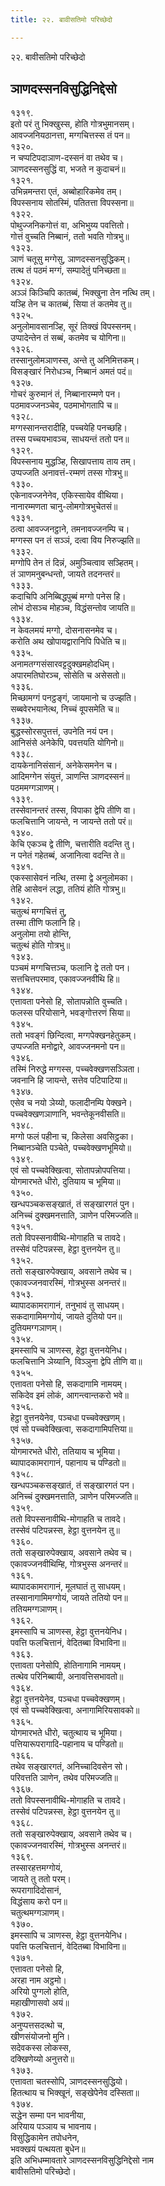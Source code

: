 ```yaml
---
title: २२. बावीसतिमो परिच्छेदो

---
```

२२. बावीसतिमो परिच्छेदो  


## ञाणदस्सनविसुद्धिनिद्देसो

१३१९.  
इतो परं तु भिक्खुस्स, होति गोत्रभुमानसम्।  
आवज्जनियठानत्ता, मग्गचित्तस्स तं पन॥  
१३२०.  
न चप्पटिपदाञाण-दस्सनं वा तथेव च।  
ञाणदस्सनसुद्धिं वा, भजते न कुदाचनं॥  
१३२१.  
उभिन्नमन्तरा एतं, अब्बोहारिकमेव तम्।  
विपस्सनाय सोतस्मिं, पतितत्ता विपस्सना॥  
१३२२.  
पोथुज्जनिकगोत्तं वा, अभिभुय्य पवत्तितो।  
गोत्तं वुच्चति निब्बानं, ततो भवति गोत्रभु॥  
१३२३.  
ञाणं चतूसु मग्गेसु, ञाणदस्सनसुद्धिकम्।  
तत्थ तं पठमं मग्गं, सम्पादेतुं पनिच्छता॥  
१३२४.  
अञ्ञं किञ्चिपि कातब्बं, भिक्खुना तेन नत्थि तम्।  
यञ्हि तेन च कातब्बं, सिया तं कतमेव तु॥  
१३२५.  
अनुलोमावसानञ्हि, सूरं तिक्खं विपस्सनम्।  
उप्पादेन्तेन तं सब्बं, कतमेव च योगिना॥  
१३२६.  
तस्सानुलोमञाणस्स, अन्ते तु अनिमित्तकम्।  
विसङ्खारं निरोधञ्च, निब्बानं अमतं पदं॥  
१३२७.  
गोचरं कुरुमानं तं, निब्बानारम्मणे पन।  
पठमावज्जनञ्चेव, पठमाभोगतापि च॥  
१३२८.  
मग्गस्सानन्तरादीहि, पच्चयेहि पनच्छहि।  
तस्स पच्चयभावञ्च, साधयन्तं ततो पन॥  
१३२९.  
विपस्सनाय मुद्धञ्हि, सिखापत्ताय ताय तम्।  
उप्पज्जति अनावत्तं-रम्मणं तस्स गोत्रभु॥  
१३३०.  
एकेनावज्जनेनेव, एकिस्सायेव वीथिया।  
नानारम्मणता चानु-लोमगोत्रभुचेतसं॥  
१३३१.  
ठत्वा आवज्जनट्ठाने, तमनावज्जनम्पि च।  
मग्गस्स पन तं सञ्ञं, दत्वा विय निरुज्झति॥  
१३३२.  
मग्गोपि तेन तं दिन्नं, अमुञ्चित्वाव सञ्हितम्।  
तं ञाणमनुबन्धन्तो, जायते तदनन्तरं॥  
१३३३.  
कदाचिपि अनिब्बिद्धपुब्बं मग्गो पनेस हि।  
लोभं दोसञ्च मोहञ्च, विद्धंसन्तोव जायति॥  
१३३४.  
न केवलमयं मग्गो, दोसनासनमेव च।  
करोति अथ खोपायद्वारानिपि पिधेति च॥  
१३३५.  
अनामतग्गसंसारवट्टदुक्खमहोदधिम्।  
अपारमतिघोरञ्च, सोसेति च असेसतो॥  
१३३६.  
मिच्छामग्गं पनट्ठङ्गं, जायमानो च उज्झति।  
सब्बवेरभयानेत्थ, निच्चं वूपसमेति च॥  
१३३७.  
बुद्धस्सोरसपुत्तत्तं, उपनेति नयं पन।  
आनिसंसे अनेकेपि, पवत्तयति योगिनो॥  
१३३८.  
दायकेनानिसंसानं, अनेकेसमनेन च।  
आदिमग्गेन संयुत्तं, ञाणन्ति ञाणदस्सनं॥  
पठममग्गञाणम्।  
१३३९.  
तस्सेवानन्तरं तस्स, विपाका द्वेपि तीणि वा।  
फलचित्तानि जायन्ते, न जायन्ते ततो परं॥  
१३४०.  
केचि एकञ्च द्वे तीणि, चत्तारीति वदन्ति तु।  
न पनेतं गहेतब्बं, अजानित्वा वदन्ति ते॥  
१३४१.  
एकस्सासेवनं नत्थि, तस्मा द्वे अनुलोमका।  
तेहि आसेवनं लद्धा, ततियं होति गोत्रभु॥  
१३४२.  
चतुत्थं मग्गचित्तं तु,  
तस्मा तीणि फलानि हि।  
अनुलोमा तयो होन्ति,  
चतुत्थं होति गोत्रभु॥  
१३४३.  
पञ्चमं मग्गचित्तञ्च, फलानि द्वे ततो पन।  
सत्तचित्तपरमाव, एकावज्जनवीथि हि॥  
१३४४.  
एत्तावता पनेसो हि, सोतापन्नोति वुच्चति।  
फलस्स परियोसाने, भवङ्गोत्तरणं सिया॥  
१३४५.  
ततो भवङ्गं छिन्दित्वा, मग्गपेक्खनहेतुकम्।  
उप्पज्जति मनोद्वारे, आवज्जनमनो पन॥  
१३४६.  
तस्मिं निरुद्धे मग्गस्स, पच्चवेक्खणसञ्ञिता।  
जवनानि हि जायन्ते, सत्तेव पटिपाटिया॥  
१३४७.  
एसेव च नयो ञेय्यो, फलादीनम्पि पेक्खने।  
पच्चवेक्खणञाणानि, भवन्तेकूनवीसति॥  
१३४८.  
मग्गो फलं पहीना च, किलेसा अवसिट्ठका।  
निब्बानञ्चेति पञ्चेते, पच्चवेक्खणभूमियो॥  
१३४९.  
एवं सो पच्चवेक्खित्वा, सोतापन्नोपपत्तिया।  
योगमारभते धीरो, दुतियाय च भूमिया॥  
१३५०.  
खन्धपञ्चकसङ्खातं, तं सङ्खारगतं पुन।  
अनिच्चं दुक्खमनत्ताति, ञाणेन परिमज्जति॥  
१३५१.  
ततो विपस्सनावीथि-मोगाहति च तावदे।  
तस्सेवं पटिपन्नस्स, हेट्ठा वुत्तनयेन तु॥  
१३५२.  
ततो सङ्खारुपेक्खाय, अवसाने तथेव च।  
एकावज्जनवारस्मिं, गोत्रभुस्स अनन्तरं॥  
१३५३.  
ब्यापादकामरागानं, तनुभावं तु साधयम्।  
सकदागामिमग्गोयं, जायते दुतियो पन॥  
दुतियमग्गञाणम्।  
१३५४.  
इमस्सापि च ञाणस्स, हेट्ठा वुत्तनयेनिध।  
फलचित्तानि ञेय्यानि, विञ्ञुना द्वेपि तीणि वा॥  
१३५५.  
एत्तावता पनेसो हि, सकदागामि नामयम्।  
सकिदेव इमं लोकं, आगन्त्वान्तकरो भवे॥  
१३५६.  
हेट्ठा वुत्तनयेनेव, पञ्चधा पच्चवेक्खणम्।  
एवं सो पच्चवेक्खित्वा, सकदागामिपत्तिया॥  
१३५७.  
योगमारभते धीरो, ततियाय च भूमिया।  
ब्यापादकामरागानं, पहानाय च पण्डितो॥  
१३५८.  
खन्धपञ्चकसङ्खातं, तं सङ्खारगतं पन।  
अनिच्चं दुक्खमनत्ताति, ञाणेन परिमज्जति॥  
१३५९.  
ततो विपस्सनावीथि-मोगाहति च तावदे।  
तस्सेवं पटिपन्नस्स, हेट्ठा वुत्तनयेन तु॥  
१३६०.  
ततो सङ्खारुपेक्खाय, अवसाने तथेव च।  
एकावज्जनवीथिम्हि, गोत्रभुस्स अनन्तरं॥  
१३६१.  
ब्यापादकामरागानं, मूलघातं तु साधयम्।  
तस्सानागामिमग्गोयं, जायते ततियो पन॥  
ततियमग्गञाणम्।  
१३६२.  
इमस्सापि च ञाणस्स, हेट्ठा वुत्तनयेनिध।  
पवत्ति फलचित्तानं, वेदितब्बा विभाविना॥  
१३६३.  
एत्तावता पनेसोपि, होतिनागामि नामयम्।  
तत्थेव परिनिब्बायी, अनावत्तिसभावतो॥  
१३६४.  
हेट्ठा वुत्तनयेनेव, पञ्चधा पच्चवेक्खणम्।  
एवं सो पच्चवेक्खित्वा, अनागामिरियसावको॥  
१३६५.  
योगमारभते धीरो, चतुत्थाय च भूमिया।  
पत्तियारूपरागादि-पहानाय च पण्डितो॥  
१३६६.  
तथेव सङ्खारगतं, अनिच्चादिवसेन सो।  
परिवत्तति ञाणेन, तथेव परिमज्जति॥  
१३६७.  
ततो विपस्सनावीथि-मोगाहति च तावदे।  
तस्सेवं पटिपन्नस्स, हेट्ठा वुत्तनयेन तु॥  
१३६८.  
ततो सङ्खारुपेक्खाय, अवसाने तथेव च।  
एकावज्जनवारस्मिं, गोत्रभुस्स अनन्तरं॥  
१३६९.  
तस्सारहत्तमग्गोयं,  
जायते तु ततो परम्।  
रूपरागादिदोसानं,  
विद्धंसाय करो पन॥  
चतुत्थमग्गञाणम्।  
१३७०.  
इमस्सापि च ञाणस्स, हेट्ठा वुत्तनयेनिध।  
पवत्ति फलचित्तानं, वेदितब्बा विभाविना॥  
१३७१.  
एत्तावता पनेसो हि,  
अरहा नाम अट्ठमो।  
अरियो पुग्गलो होति,  
महाखीणासवो अयं॥  
१३७२.  
अनुप्पत्तसदत्थो च,  
खीणसंयोजनो मुनि।  
सदेवकस्स लोकस्स,  
दक्खिणेय्यो अनुत्तरो॥  
१३७३.  
एत्तावता चतस्सोपि, ञाणदस्सनसुद्धियो।  
हितत्थाय च भिक्खूनं, सङ्खेपेनेव दस्सिता॥  
१३७४.  
सद्धेन सम्मा पन भावनीया,  
अरियाय पञ्ञाय च भावनाय।  
विसुद्धिकामेन तपोधनेन,  
भवक्खयं पत्थयता बुधेन॥  
इति अभिधम्मावतारे ञाणदस्सनविसुद्धिनिद्देसो नाम  
बावीसतिमो परिच्छेदो।  